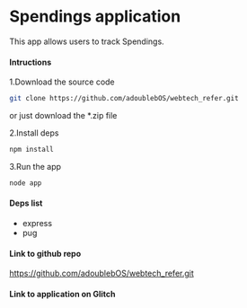 # Spendings application

This app allows users to track Spendings.

#### Intructions 
1.Download the source code

```bash
git clone https://github.com/adoublebOS/webtech_refer.git
```
or just download the *.zip file

2.Install deps
```bash
npm install
```

3.Run the app
```bash
node app
```

#### Deps list
- express
- pug

#### Link to github repo
https://github.com/adoublebOS/webtech_refer.git

#### Link to application on Glitch





